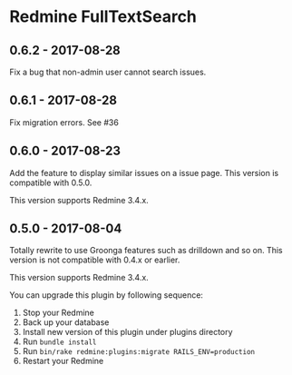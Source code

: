 # Redmine FullTextSearch

## 0.6.2 - 2017-08-28

Fix a bug that non-admin user cannot search issues.

## 0.6.1 - 2017-08-28

Fix migration errors. See #36

## 0.6.0 - 2017-08-23

Add the feature to display similar issues on a issue page.
This version is compatible with 0.5.0.

This version supports Redmine 3.4.x.

## 0.5.0 - 2017-08-04

Totally rewrite to use Groonga features such as drilldown and so on.
This version is not compatible with 0.4.x or earlier.

This version supports Redmine 3.4.x.

You can upgrade this plugin by following sequence:

1. Stop your Redmine
1. Back up your database
1. Install new version of this plugin under plugins directory
1. Run `bundle install`
1. Run `bin/rake redmine:plugins:migrate RAILS_ENV=production`
1. Restart your Redmine

